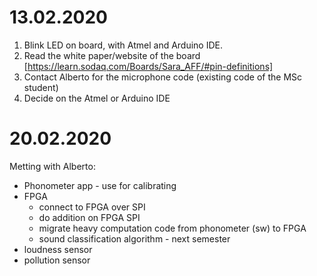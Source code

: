 # 13.02.2020
1) Blink LED on board, with Atmel and Arduino IDE.
2) Read the white paper/website of the board [https://learn.sodaq.com/Boards/Sara_AFF/#pin-definitions]
3) Contact Alberto for the microphone code (existing code of the MSc student)
4) Decide on the Atmel or Arduino IDE

# 20.02.2020
Metting with Alberto:
 - Phonometer app - use for calibrating
 - FPGA
   - connect to FPGA over SPI 
   - do addition on FPGA SPI 
   - migrate heavy computation code from phonometer (sw) to FPGA
   - sound classification algorithm - next semester
 - loudness sensor
 - pollution sensor
